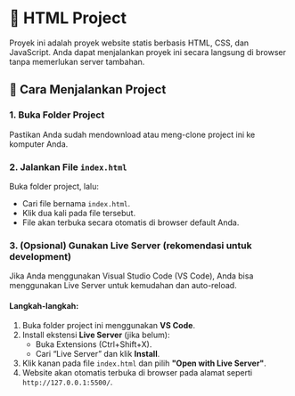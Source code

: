 # 📁 HTML Project

Proyek ini adalah proyek website statis berbasis HTML, CSS, dan JavaScript. Anda dapat menjalankan proyek ini secara langsung di browser tanpa memerlukan server tambahan.

## 🚀 Cara Menjalankan Project

### 1. Buka Folder Project
Pastikan Anda sudah mendownload atau meng-clone project ini ke komputer Anda.

### 2. Jalankan File `index.html`
Buka folder project, lalu:

- Cari file bernama `index.html`.
- Klik dua kali pada file tersebut.
- File akan terbuka secara otomatis di browser default Anda.

### 3. (Opsional) Gunakan Live Server (rekomendasi untuk development)
Jika Anda menggunakan Visual Studio Code (VS Code), Anda bisa menggunakan Live Server untuk kemudahan dan auto-reload.

#### Langkah-langkah:
1. Buka folder project ini menggunakan **VS Code**.
2. Install ekstensi **Live Server** (jika belum):
   - Buka Extensions (Ctrl+Shift+X).
   - Cari “Live Server” dan klik **Install**.
3. Klik kanan pada file `index.html` dan pilih **"Open with Live Server"**.
4. Website akan otomatis terbuka di browser pada alamat seperti `http://127.0.0.1:5500/`.